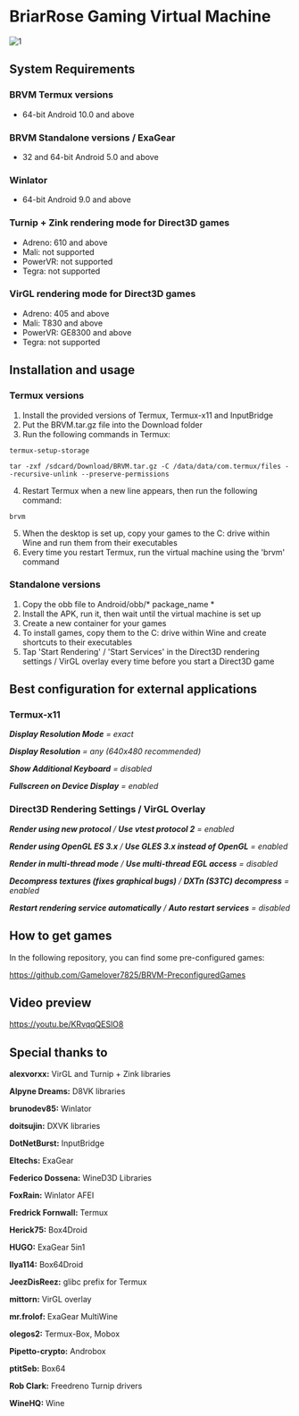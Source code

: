 # BriarRose Gaming Virtual Machine
![1](https://github.com/Gamelover7825/BRVM/assets/44730743/99e5da16-9d12-4d04-9473-4d3393e98482)

## System Requirements
### BRVM Termux versions
- 64-bit Android 10.0 and above
### BRVM Standalone versions / ExaGear
- 32 and 64-bit Android 5.0 and above
### Winlator
- 64-bit Android 9.0 and above
### Turnip + Zink rendering mode for Direct3D games
- Adreno:  610 and above
- Mali: not supported
- PowerVR: not supported
- Tegra: not supported
### VirGL rendering mode for Direct3D games
- Adreno: 405 and above
- Mali: T830 and above
- PowerVR: GE8300 and above
- Tegra: not supported

## Installation and usage
### Termux versions
1. Install the provided versions of Termux, Termux-x11 and InputBridge
2. Put the BRVM.tar.gz file into the Download folder
3. Run the following commands in Termux:
```
termux-setup-storage
```
```
tar -zxf /sdcard/Download/BRVM.tar.gz -C /data/data/com.termux/files --recursive-unlink --preserve-permissions
```
4. Restart Termux when a new line appears, then run the following command:
```
brvm
```
5. When the desktop is set up, copy your games to the C: drive within Wine and run them from their executables
6. Every time you restart Termux, run the virtual machine using the 'brvm' command

### Standalone versions
1. Copy the obb file to Android/obb/* package_name *
2. Install the APK, run it, then wait until the virtual machine is set up
3. Create a new container for your games
4. To install games, copy them to the C: drive within Wine and create shortcuts to their executables 
5. Tap 'Start Rendering' / 'Start Services' in the Direct3D rendering settings / VirGL overlay every time before you start a Direct3D game



## Best configuration for external applications
### Termux-x11

***Display Resolution Mode** = exact*

***Display Resolution** = any (640x480 recommended)*

***Show Additional Keyboard** = disabled*

***Fullscreen on Device Display** = enabled*

### Direct3D Rendering Settings / VirGL Overlay

***Render using new protocol** / **Use vtest protocol 2** = enabled*

***Render using OpenGL ES 3.x** / **Use GLES 3.x instead of OpenGL** = enabled*

***Render in multi-thread mode** / **Use multi-thread EGL access** = disabled*

***Decompress textures (fixes graphical bugs)** / **DXTn (S3TC) decompress** = enabled*

***Restart rendering service automatically** / **Auto restart services** = disabled*



## How to get games

In the following repository, you can find some pre-configured games:

https://github.com/Gamelover7825/BRVM-PreconfiguredGames


## Video preview

https://youtu.be/KRvqqQESlO8


## Special thanks to

**alexvorxx:** VirGL and Turnip + Zink libraries

**Alpyne Dreams:** D8VK libraries

**brunodev85:** Winlator

**doitsujin:** DXVK libraries

**DotNetBurst:** InputBridge

**Eltechs:** ExaGear

**Federico Dossena:** WineD3D Libraries

**FoxRain:** Winlator AFEI

**Fredrick Fornwall:** Termux

**Herick75:** Box4Droid

**HUGO:** ExaGear 5in1

**Ilya114:** Box64Droid

**JeezDisReez:** glibc prefix for Termux

**mittorn:** VirGL overlay

**mr.frolof:** ExaGear MultiWine

**olegos2:** Termux-Box, Mobox

**Pipetto-crypto:** Androbox

**ptitSeb:** Box64

**Rob Clark:** Freedreno Turnip drivers

**WineHQ:** Wine
